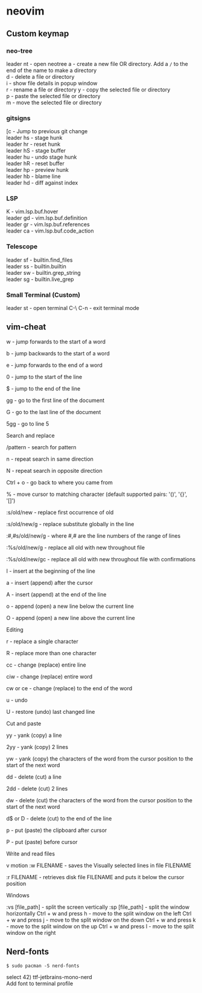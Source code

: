 # neovim

## Custom keymap

### neo-tree
leader nt - open neotree
a - create a new file OR directory. Add a `/` to the end of the name to make a directory  
d - delete a file or directory  
i - show file details in popup window  
r - rename a file or directory
y - copy the selected file or directory  
p - paste the selected file or directory  
m - move the selected file or directory      

### gitsigns
[c - Jump to previous git change  
leader hs - stage hunk  
leader hr - reset hunk  
leader hS - stage buffer  
leader hu - undo stage hunk  
leader hR - reset buffer  
leader hp - preview hunk  
leader hb - blame line  
leader hd - diff against index

### LSP
K - vim.lsp.buf.hover  
leader gd - vim.lsp.buf.definition  
leader gr - vim.lsp.buf.references  
leader ca - vim.lsp.buf.code_action  

### Telescope
leader sf - builtin.find_files  
leader ss - builtin.builtin  
leader sw - builtin.grep_string  
leader sg - builtin.live_grep

### Small Terminal (Custom)
leader st - open terminal
C-\ C-n - exit terminal mode


## vim-cheat

w - jump forwards to the start of a word

b - jump backwards to the start of a word

e - jump forwards to the end of a word

0 - jump to the start of the line

$ - jump to the end of the line

gg - go to the first line of the document

G - go to the last line of the document

5gg - go to line 5



Search and replace

/pattern - search for pattern

n - repeat search in same direction

N - repeat search in opposite direction

Ctrl + o - go back to where you came from

% - move cursor to matching character (default supported pairs: '()', '{}', '[]')

:s/old/new - replace first occurrence of old

:s/old/new/g - replace  substitute globally in the line

:#,#s/old/new/g - where #,# are the line numbers of the range of lines

:%s/old/new/g - replace all old with new throughout file

:%s/old/new/gc - replace all old with new throughout file with confirmations



I - insert at the beginning of the line

a - insert (append) after the cursor

A - insert (append) at the end of the line

o - append (open) a new line below the current line

O - append (open) a new line above the current line



Editing

r - replace a single character

R - replace more than one character

cc - change (replace) entire line

ciw - change (replace) entire word

cw or ce - change (replace) to the end of the word

u - undo

U - restore (undo) last changed line



Cut and paste

yy - yank (copy) a line

2yy - yank (copy) 2 lines

yw - yank (copy) the characters of the word from the cursor position to the start of the next word

dd - delete (cut) a line

2dd - delete (cut) 2 lines

dw - delete (cut) the characters of the word from the cursor position to the start of the next word

d$ or D - delete (cut) to the end of the line

p - put (paste) the clipboard after cursor

P - put (paste) before cursor



Write and read files

v motion :w FILENAME - saves the Visually selected lines in file FILENAME

:r FILENAME - retrieves disk file FILENAME and puts it below the cursor position


Windows

:vs [file_path] - split the screen vertically
:sp [file_path] - split the window horizontally
Ctrl + w and press h - move to the split window on the left
Ctrl + w and press j - move to the split window on the down
Ctrl + w and press k - move to the split window on the up
Ctrl + w and press l - move to the split window on the right




## Nerd-fonts
```
$ sudo pacman -S nerd-fonts
```
select 42) ttf-jetbrains-mono-nerd  
Add font to terminal profile


